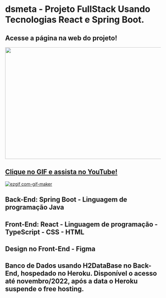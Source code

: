 # dsmeta - Projeto FullStack Usando Tecnologias React e Spring Boot.



## Acesse a página na web do projeto!
<p align="left">
  <a href="https://dsmeta-luis-abranches.netlify.app/"><img width="552" height="360" src="https://user-images.githubusercontent.com/101315079/191156412-eae73a2a-4e84-4048-a5cc-d2e85a926240.png?text=imagem#vitrinedev">
</p>


## Clique no GIF e assista no YouTube!
[![ezgif com-gif-maker](https://user-images.githubusercontent.com/101315079/191152158-afc4ef7c-abcb-4691-a98f-cc1961f5a3f8.gif#vitrinedev)](https://youtu.be/PCTvp9aV2bw)


## Back-End:  Spring Boot - Linguagem de programação Java
## Front-End: React - Linguagem de programação - TypeScript - CSS - HTML
## Design no Front-End - Figma
## Banco de Dados usando H2DataBase no Back-End, hospedado no Heroku. Disponível o acesso até novembro/2022, após a data o Heroku suspende o free hosting.

